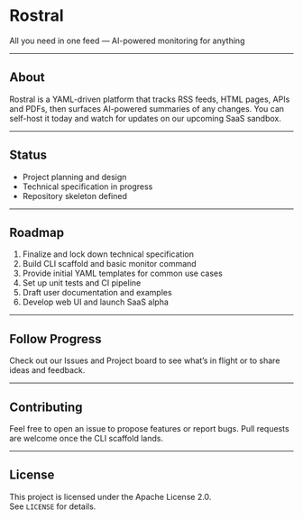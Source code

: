 # Rostral

All you need in one feed — AI-powered monitoring for anything

---

## About

Rostral is a YAML-driven platform that tracks RSS feeds, HTML pages, APIs and PDFs, then surfaces AI-powered summaries of any changes. You can self-host it today and watch for updates on our upcoming SaaS sandbox.

---

## Status

- Project planning and design  
- Technical specification in progress  
- Repository skeleton defined  

---

## Roadmap

1. Finalize and lock down technical specification  
2. Build CLI scaffold and basic monitor command  
3. Provide initial YAML templates for common use cases  
4. Set up unit tests and CI pipeline  
5. Draft user documentation and examples  
6. Develop web UI and launch SaaS alpha  

---

## Follow Progress

Check out our Issues and Project board to see what’s in flight or to share ideas and feedback.

---

## Contributing

Feel free to open an issue to propose features or report bugs. Pull requests are welcome once the CLI scaffold lands.

---

## License

This project is licensed under the Apache License 2.0.  
See `LICENSE` for details.